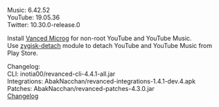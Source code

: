Music: 6.42.52  
YouTube: 19.05.36  
Twitter: 10.30.0-release.0  

Install [Vanced Microg](https://github.com/TeamVanced/VancedMicroG/releases) for non-root YouTube and YouTube Music.  
Use [zygisk-detach](https://github.com/j-hc/zygisk-detach) module to detach YouTube and YouTube Music from Play Store.  

Changelog:  
CLI: inotia00/revanced-cli-4.4.1-all.jar  
Integrations: AbakNacchan/revanced-integrations-1.4.1-dev.4.apk  
Patches: AbakNacchan/revanced-patches-4.3.0.jar  
[Changelog](https://github.com/AbakNacchan/revanced-patches/releases/tag/v4.3.0)  
